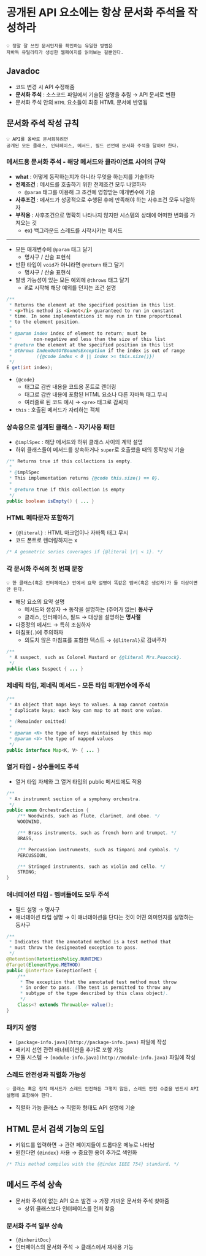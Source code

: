 # 공개된 API 요소에는 항상 문서화 주석을 작성하라

```
💡 정말 잘 쓰인 문서인지를 확인하는 유일한 방법은
자바독 유틸리티가 생성한 웹페이지를 읽어보는 길뿐인다.
```

## Javadoc

- 코드 변경 시 API 수정해줌
- **문서화 주석** : 소스코드 파일에서 기술된 설명을 추림 → API 문서로 변환
- 문서화 주석 안의 `HTML` 요소들이 최종 HTML 문서에 반영됨

## 문서화 주석 작성 규칙

```
💡 API를 올바로 문서화하려면
공개된 모든 클래스, 인터페이스, 메서드, 필드 선언에 문서화 주석을 달아야 한다.
```

### 메서드용 문서화 주석 - 해당 메서드와 클라이언트 사이의 규약

- **what** : 어떻게 동작하는지가 아니라 무엇을 하는지를 기술하자
- **전제조건** : 메서드를 호출하기 위한 전제조건 모두 나열하자
    - `@param` 태그를 이용해 그 조건에 영향받는 매개변수에 기술
- **사후조건** : 메서드가 성공적으로 수행된 후에 만족해야 하는 사후조건 모두 나열하자
- **부작용** : 사후조건으로 명확히 나타나지 않지만 시스템의 상태에 어떠한 변화를 가져오는 것
    - ex) 백그라운드 스레드를 시작시키는 메서드

---

- 모든 매개변수에 `@param` 태그 달기
    - 명사구 / 산술 표현식
- 반환 타입이 `void`가 아니라면 `@return` 태그 달기
    - 명사구 / 산술 표현식
- 발생 가능성이 있는 모든 예외에 `@throws` 태그 달기
    - if로 시작해 해당 예외를 던지는 조건 설명

```java
/**
 * Returns the element at the specified position in this list.
 * <p>This method is <i>not</i> guaranteed to run in constant
 * time. In some implementations it may run in time proportional
 * to the element position.
 *
 * @param index index of element to return; must be
 *        non-negative and less than the size of this list
 * @return the element at the specified position in this list
 * @throws IndexOutOfBoundsException if the index is out of range
 *         ({@code index < 0 || index >= this.size()})
 */
E get(int index);
```

- `{@code}`
    - 태그로 감싼 내용을 코드용 폰트로 렌더링
    - 태그로 감싼 내용에 포함된 HTML 요소나 다른 자바독 태그 무시
    - 여러줄로 된 코드 예시 → `<pre>` 태그로 감싸자
- `this` : 호출된 메서드가 자리하는 객체

### 상속용으로 설계된 클래스 - 자기사용 패턴

- `@implSpec` : 해당 메서드와 하위 클래스 사이의 계약 설명
- 하위 클래스들이 메서드를 상속하거나 `super`로 호출했을 때의 동작방식 기술

```java
/** Returns true if this collections is empty.
 *
 * @implSpec
 * This implementation returns {@code this.size() == 0}.
 *
 * @return true if this collection is empty
 */
public boolean isEmpty() { ... }
```

### HTML 메타문자 포함하기

- `{@literal}` : HTML 마크업이나 자바독 태그 무시
- 코드 폰트로 렌더링하지는 x

```java
/* A geometric series coverages if {@literal |r| < 1}. */
```

### 각 문서화 주석의 첫 번째 문장

```
💡 한 클래스(혹은 인터페이스) 안에서 요약 설명이 똑같은 멤버(혹은 생성자)가 둘 이상이면 안 된다.
```

- 해당 요소의 요약 설명
    - 메서드와 생성자 → 동작을 설명하는 (주어가 없는) **동사구**
    - 클래스, 인터페이스, 필드 → 대상을 설명하는 **명사절**
- 다중정의 메서드 → 특히 조심하자
- 마침표(`.`)에 주의하자
    - 의도치 않은 마침표를 포함한 텍스트 → `{@literal}`로 감싸주자

```java
/**
 * A suspect, such as Colonel Mustard or {@literal Mrs.Peacock}.
 */
public class Suspect { ... }
```

### 제네릭 타입, 제네릭 메서드 - 모든 타입 매개변수에 주석

```java
/**
 * An object that maps keys to values. A map cannot contain
 * duplicate keys; each key can map to at most one value.
 *
 * (Remainder omitted)
 *
 * @param <K> the type of keys maintained by this map
 * @param <V> the type of mapped values
 */
public interface Map<K, V> { ... }
```

### 열거 타입 - 상수들에도 주석

- 열거 타입 자체와 그 열거 타입의 public 메서드에도 적용

```java
/**
 * An instrument section of a symphony orchestra.
 */
public enum OrchestraSection {
	/** Woodwinds, such as flute, clarinet, and oboe. */
	WOODWIND,

	/** Brass instruments, such as french horn and trumpet. */
	BRASS,

	/** Percussion instruments, such as timpani and cymbals. */
	PERCUSSION,

	/** Stringed instruments, such as violin and cello. */
	STRING;
}
```

### 애너테이션 타입 - 멤버들에도 모두 주석

- 필드 설명 → 명사구
- 애너테이션 타입 설명 → 이 애너테이션을 단다는 것이 어떤 의미인지를 설명하는 동사구

```java
/**
 * Indicates that the annotated method is a test method that
 * must throw the designeated exception to pass.
 */
@Retention(RetentionPolicy.RUNTIME)
@Target(ElementType.METHOD)
public @interface ExceptionTest {
	/**
	 * The exception that the annotated test method must throw
	 * in order to pass. (The test is permitted to throw any
	 * subtype of the type described by this class object).
	 */
	Class<? extends Throwable> value();
}
```

### 패키지 설명

- `[package-info.java](http://package-info.java)` 파일에 작성
- 패키지 선언 관련 애너테이션을 추가로 포함 가능
- 모듈 시스템 → `[module-info.java](http://module-info.java)` 파일에 작성

### 스레드 안전성과 직렬화 가능성

```
💡 클래스 혹은 정적 메서드가 스레드 안전하든 그렇지 않든, 스레드 안전 수준을 반드시 API 설명에 포함해야 한다.
```

- 직렬화 가능 클래스 → 직렬화 형태도 API 설명에 기술

## HTML 문서 검색 기능의 도입

- 키워드를 입력하면 → 관련 페이지들이 드롭다운 메뉴로 나타남
- 원한다면 `{@index}` 사용 → 중요한 용어 추가로 색인화

```java
/* This method compiles with the {@index IEEE 754} standard. */
```

## 메서드 주석 상속

- 문서화 주석이 없는 API 요소 발견 → 가장 가까운 문서화 주석 찾아줌
    - 상위 클래스보다 인터페이스를 먼저 찾음

### 문서화 주석 일부 상속

- `{@inheritDoc}`
- 인터페이스의 문서화 주석 → 클래스에서 재사용 가능